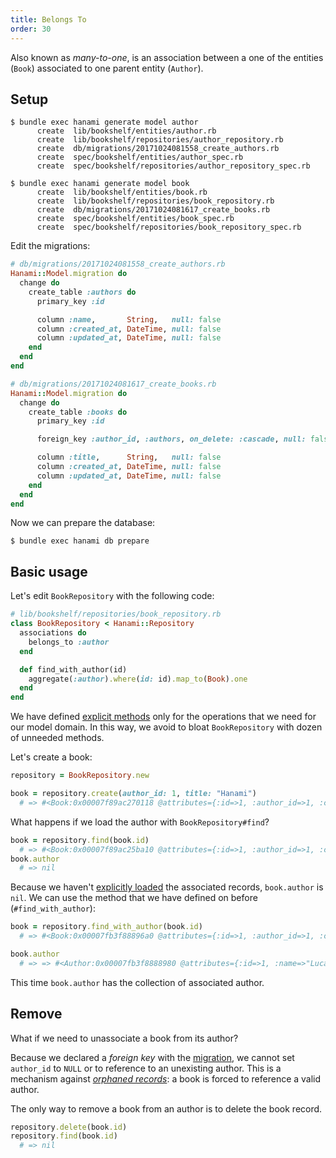 ```yaml
---
title: Belongs To
order: 30
---
```


Also known as _many-to-one_, is an association between a one of the entities (`Book`) associated to one parent entity (`Author`).

## Setup

```shell
$ bundle exec hanami generate model author
      create  lib/bookshelf/entities/author.rb
      create  lib/bookshelf/repositories/author_repository.rb
      create  db/migrations/20171024081558_create_authors.rb
      create  spec/bookshelf/entities/author_spec.rb
      create  spec/bookshelf/repositories/author_repository_spec.rb

$ bundle exec hanami generate model book
      create  lib/bookshelf/entities/book.rb
      create  lib/bookshelf/repositories/book_repository.rb
      create  db/migrations/20171024081617_create_books.rb
      create  spec/bookshelf/entities/book_spec.rb
      create  spec/bookshelf/repositories/book_repository_spec.rb
```

Edit the migrations:

```ruby
# db/migrations/20171024081558_create_authors.rb
Hanami::Model.migration do
  change do
    create_table :authors do
      primary_key :id

      column :name,       String,   null: false
      column :created_at, DateTime, null: false
      column :updated_at, DateTime, null: false
    end
  end
end
```

```ruby
# db/migrations/20171024081617_create_books.rb
Hanami::Model.migration do
  change do
    create_table :books do
      primary_key :id

      foreign_key :author_id, :authors, on_delete: :cascade, null: false

      column :title,      String,   null: false
      column :created_at, DateTime, null: false
      column :updated_at, DateTime, null: false
    end
  end
end
```

Now we can prepare the database:

```shell
$ bundle exec hanami db prepare
```

## Basic usage

Let's edit `BookRepository` with the following code:

```ruby
# lib/bookshelf/repositories/book_repository.rb
class BookRepository < Hanami::Repository
  associations do
    belongs_to :author
  end

  def find_with_author(id)
    aggregate(:author).where(id: id).map_to(Book).one
  end
end
```

We have defined [explicit methods](/associations/overview#explicit-interface) only for the operations that we need for our model domain.
In this way, we avoid to bloat `BookRepository` with dozen of unneeded methods.

Let's create a book:

```ruby
repository = BookRepository.new

book = repository.create(author_id: 1, title: "Hanami")
  # => #<Book:0x00007f89ac270118 @attributes={:id=>1, :author_id=>1, :created_at=>2017-10-24 08:25:41 UTC, :updated_at=>2017-10-24 08:25:41 UTC}>
```

What happens if we load the author with `BookRepository#find`?

```ruby
book = repository.find(book.id)
  # => #<Book:0x00007f89ac25ba10 @attributes={:id=>1, :author_id=>1, :created_at=>2017-10-24 08:25:41 UTC, :updated_at=>2017-10-24 08:25:41 UTC}>
book.author
  # => nil
```

Because we haven't [explicitly loaded](/associations/overview#explicit-loading) the associated records, `book.author` is `nil`.
We can use the method that we have defined on before (`#find_with_author`):

```ruby
book = repository.find_with_author(book.id)
  # => #<Book:0x00007fb3f88896a0 @attributes={:id=>1, :author_id=>1, :created_at=>2017-10-24 08:25:41 UTC, :updated_at=>2017-10-24 08:25:41 UTC, :author=>#<Author:0x00007fb3f8888980 @attributes={:id=>1, :name=>"Luca", :created_at=>2017-10-24 08:25:15 UTC, :updated_at=>2017-10-24 08:25:15 UTC}>}>

book.author
  # => => #<Author:0x00007fb3f8888980 @attributes={:id=>1, :name=>"Luca", :created_at=>2017-10-24 08:25:15 UTC, :updated_at=>2017-10-24 08:25:15 UTC}>
```

This time `book.author` has the collection of associated author.

## Remove

What if we need to unassociate a book from its author?

Because we declared a _foreign key_ with the [migration](#setup), we cannot set `author_id` to `NULL` or to reference to an unexisting author.
This is a mechanism against [_orphaned records_](http://database.guide/what-is-an-orphaned-record/): a book is forced to reference a valid author.

The only way to remove a book from an author is to delete the book record.

```ruby
repository.delete(book.id)
repository.find(book.id)
  # => nil
```
